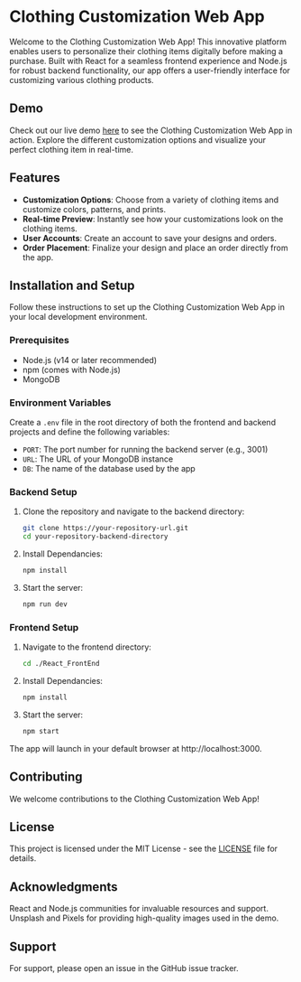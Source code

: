 # Clothing Customization Web App

Welcome to the Clothing Customization Web App! This innovative platform enables users to personalize their clothing items digitally before making a purchase. Built with React for a seamless frontend experience and Node.js for robust backend functionality, our app offers a user-friendly interface for customizing various clothing products.

## Demo

Check out our live demo [here](#) to see the Clothing Customization Web App in action. Explore the different customization options and visualize your perfect clothing item in real-time.

## Features

- **Customization Options**: Choose from a variety of clothing items and customize colors, patterns, and prints.
- **Real-time Preview**: Instantly see how your customizations look on the clothing items.
- **User Accounts**: Create an account to save your designs and orders.
- **Order Placement**: Finalize your design and place an order directly from the app.

## Installation and Setup

Follow these instructions to set up the Clothing Customization Web App in your local development environment.

### Prerequisites

- Node.js (v14 or later recommended)
- npm (comes with Node.js)
- MongoDB

### Environment Variables

Create a `.env` file in the root directory of both the frontend and backend projects and define the following variables:

- `PORT`: The port number for running the backend server (e.g., 3001)
- `URL`: The URL of your MongoDB instance
- `DB`: The name of the database used by the app

### Backend Setup

1. Clone the repository and navigate to the backend directory:
   ```sh
   git clone https://your-repository-url.git
   cd your-repository-backend-directory
2. Install Dependancies: 
   ```sh
   npm install
3. Start the server: 
   ```sh
   npm run dev

### Frontend Setup

1. Navigate to the frontend directory:
   ```sh
   cd ./React_FrontEnd
2. Install Dependancies: 
   ```sh
   npm install
3. Start the server: 
   ```sh
   npm start
The app will launch in your default browser at http://localhost:3000.



## Contributing
We welcome contributions to the Clothing Customization Web App! 

## License
This project is licensed under the MIT License - see the [LICENSE]("#") file for details.

## Acknowledgments
React and Node.js communities for invaluable resources and support.
Unsplash and Pixels for providing high-quality images used in the demo.

## Support
For support, please open an issue in the GitHub issue tracker.